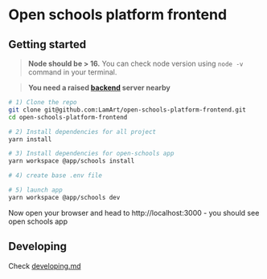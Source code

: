 # Open schools platform frontend

## Getting started

> **Node should be > 16.** You can check node version using `node -v` command in your terminal.

> **You need a raised [backend](https://github.com/LamArt/open-schools-platform/tree/dev) server nearby**

```bash
# 1) Clone the repo
git clone git@github.com:LamArt/open-schools-platform-frontend.git
cd open-schools-platform-frontend

# 2) Install dependencies for all project
yarn install

# 3) Install dependencies for open-schools app
yarn workspace @app/schools install

# 4) create base .env file

# 5) launch app
yarn workspace @app/schools dev
```

Now open your browser and head to http://localhost:3000 - you should see open schools app

## Developing

Check [developing.md](docs/develop.md)
